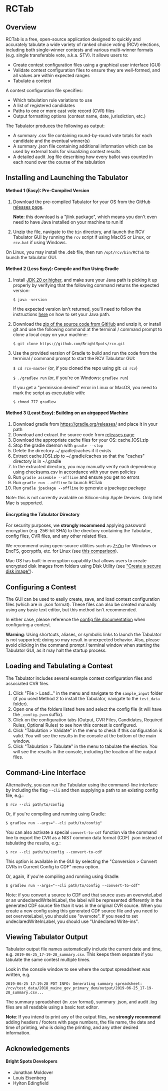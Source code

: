 # RCTab

## Overview

RCTab is a free, open-source application designed to quickly and accurately tabulate a wide variety of ranked choice voting (RCV) elections, including both single-winner contests and various multi-winner formats (e.g. single transferable vote, a.k.a. STV). It allows users to:
- Create contest configuration files using a graphical user interface (GUI)
- Validate contest configuration files to ensure they are well-formed, and all values are within expected ranges
- Tabulate a contest

A contest configuration file specifies:
- Which tabulation rule variations to use
- A list of registered candidates 
- Paths to one or more cast vote record (CVR) files
- Output formatting options (contest name, date, jurisdiction, etc.)

The Tabulator produces the following as output:
- A summary .csv file containing round-by-round vote totals for each candidate and the eventual winner(s)
- A summary .json file containing additional information which can be used by external tools for visualizing contest results
- A detailed audit .log file describing how every ballot was counted in each round over the course of the tabulation

## Installing and Launching the Tabulator

#### Method 1 (Easy): Pre-Compiled Version

1. Download the pre-compiled Tabulator for your OS from the GitHub [releases page](https://github.com/BrightSpots/rcv/releases).

    **Note**: this download is a "jlink package", which means you don't even need to have Java installed on your machine to run it!

2. Unzip the file, navigate to the `bin` directory, and launch the RCV Tabulator GUI by running the `rcv` script if using MacOS or Linux, or `rcv.bat` if using Windows.

On Linux, you may install the .deb file, then run `/opt/rcv/bin/RCTab` to launch the tabulator GUI.

#### Method 2 (Less Easy): Compile and Run Using Gradle

1. Install [JDK 20 or higher](https://jdk.java.net/), and make sure your Java path is picking it up properly by
   verifying that the following command returns the expected version:
    
    `$ java -version`
    
    If the expected version isn't returned, you'll need to follow the instructions [here](https://www.java.com/en/download/help/path.xml) on how to set your Java path.

2. Download the [zip of the source code from GitHub](https://github.com/BrightSpots/rcv/archive/master.zip) and unzip it, or install git and use the following command at the terminal / command prompt to clone a local copy on your machine:
    
    `$ git clone https://github.com/BrightSpots/rcv.git`

3. Use the provided version of Gradle to build and run the code from the terminal / command prompt to start the RCV Tabulator GUI:
    
    `$ cd rcv-master` (or, if you cloned the repo using git: `cd rcv`)
    
    `$ ./gradlew run` (or, if you're on Windows: `gradlew run`)

    If you get a "permission denied" error in Linux or MacOS, you need to mark the script as executable with:
    
    `$ chmod 777 gradlew`

#### Method 3 (Least Easy): Building on an airgapped Machine


1. Download gradle from https://gradle.org/releases/ and place it in your path
2. Download and extract the source code from [releases page](https://github.com/BrightSpots/rcv/releases)
3. Download the appropriate cache files for your OS: cache.[OS].zip
4. Stop the gradle daemon with `gradle --stop`
5. Delete the directory ~/.gradle/caches if it exists
6. Extract cache.[OS].zip to ~/.gradle/caches so that the "caches" directory is in ~/.gradle
7. In the extracted directory, you may manually verify each dependency using checksums.csv in accordance with your own policies
8. Run `gradle assemble --offline` and ensure you get no errors
9. Run `gradle run --offline` to launch RCTab
10. Run `gradle jpackage --offline` to generate a jpackage package

Note: this is not currently available on Silicon-chip Apple Devices. Only Intel Mac is supported.

#### Encrypting the Tabulator Directory
For security purposes, we **strongly recommend** applying password encryption (e.g. 256-bit SHA) to the directory containing the Tabulator, config files, CVR files, and any other related files.

We recommend using open-source utilities such as [7-Zip](https://www.7-zip.org/) for Windows or EncFS, gocryptfs, etc. for Linux (see [this comparison](https://nuetzlich.net/gocryptfs/comparison/)). 

Mac OS has built-in encryption capability that allows users to create encrypted disk images from folders using Disk Utility (see ["Create a secure disk image"](https://support.apple.com/guide/disk-utility/create-a-disk-image-dskutl11888/mac)). 

## Configuring a Contest

The GUI can be used to easily create, save, and load contest configuration files (which are in .json format). These files can also be created manually using any basic text editor, but this method isn't recommended.

In either case, please reference the [config file documentation](config_file_documentation.txt) when configuring a contest.

**Warning**: Using shortcuts, aliases, or symbolic links to launch the Tabulator is not supported; doing so may result in unexpected behavior. Also, please avoid clicking in the command prompt / terminal window when starting the Tabulator GUI, as it may halt the startup process.

## Loading and Tabulating a Contest

The Tabulator includes several example contest configuration files and associated CVR files.

1. Click "File > Load..." in the menu and navigate to the `sample_input` folder (if you used Method 2 to install the Tabulator, navigate to the `test_data` folder).
2. Open one of the folders listed here and select the config file (it will have the `_config.json` suffix).
3. Click on the configuration tabs (Output, CVR Files, Candidates, Required Rules, Optional Rules) to see how this contest is configured.
4. Click "Tabulation > Validate" in the menu to check if this configuration is valid. You will see the results in the console at the bottom of the main window.
5. Click "Tabulation > Tabulate" in the menu to tabulate the election. You will see the results in the console, including the location of the output files.

## Command-Line Interface

Alternatively, you can run the Tabulator using the command-line interface by including the flag `--cli` and then supplying a path to an existing config file, e.g.:

`$ rcv --cli path/to/config`

Or, if you're compiling and running using Gradle:

`$ gradlew run --args="--cli path/to/config"`

You can also activate a special `convert-to-cdf` function via the command line to export the CVR as a NIST common data
format (CDF) .json instead of tabulating the results, e.g.:

`$ rcv --cli path/to/config --convert-to-cdf`

This option is available in the GUI by selecting the "Conversion > Convert CVRs in Current Config to CDF" menu option.

Or, again, if you're compiling and running using Gradle:

`$ gradlew run --args="--cli path/to/config --convert-to-cdf"`

Note: if you convert a source to CDF and that source uses an overvoteLabel or an undeclaredWriteInLabel, the label will
be represented differently in the generated CDF source file than it was in the original CVR source. When you create a
new config using this generated CDF source file and you need to set overvoteLabel, you should use "overvote". If you
need to set undeclaredWriteInLabel, you should use "Undeclared Write-ins".

## Viewing Tabulator Output

Tabulator output file names automatically include the current date and time, e.g. `2019-06-25_17-19-28_summary.csv`. This keeps them separate if you tabulate the same contest multiple times.

Look in the console window to see where the output spreadsheet was written, e.g.

`2019-06-25 17:19:28 PDT INFO: Generating summary spreadsheet: /rcv/test_data/2018_maine_gov_primary_dem/output/2019-06-25_17-19-28_summary.csv...`

The summary spreadsheet (in .csv format), summary .json, and audit .log files are all readable using a basic text editor.

**Note**: If you intend to print any of the output files, we **strongly recommend** adding headers / footers with page numbers, the file name, the date and time of printing, who is doing the printing, and any other desired information.

## Acknowledgements

#### Bright Spots Developers

- Jonathan Moldover
- Louis Eisenberg
- Hylton Edingfield
